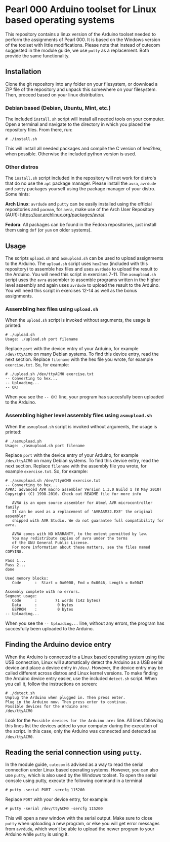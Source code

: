 # Pearl 000 Arduino toolset for Linux based operating systems
This repository contains a linux version of the Arduino toolset needed to perform the assignments of Pearl 000. It is based on the Windows version of the toolset with little modifications. Please note that instead of cutecom suggested in the module guide, we use `putty` as a replacement. Both provide the same functionality.

## Installation
Clone the git repository into any folder on your filesystem, or download a ZIP file of the repository and unpack this somewhere on your filesystem. Then, proceed based on your linux distribution.

### Debian based (Debian, Ubuntu, Mint, etc.)
The included `install.sh` script will install all needed tools on your computer. Open a terminal and navigate to the directory in which you placed the repository files. From there, run:
```
# ./install.sh
```
This will install all needed packages and compile the C version of hex2hex, when possible. Otherwise the included python version is used.

### Other distros
The `install.sh` script included in the repository will not work for distro's that do no use the `apt` package manager. Please install the `avra`, `avrdude` and `putty` packages yourself using the package manager of your distro. Some hints:

**Arch Linux**: `avrdude` and `putty` can be easily installed using the official repositories and `pacman`, for `avra`, make use of the Arch User Repository (AUR): https://aur.archlinux.org/packages/avra/

**Fedora**: All packages can be found in the Fedora repositories, just install them using `dnf` (or `yum` on older systems).

## Usage
The scripts `upload.sh` and `asmupload.sh` can be used to upload assignments to the Arduino. The `upload.sh` script uses `hex2hex` (included with this repository) to assemble hex files and uses `avrdude` to upload the result to the Arduino. You will need this script in exercises 7-11. The `asmupload.sh` script uses the `avra` assembler to assemble programs written in the higher level assembly and again uses `avrdude` to upload the result to the Arduino. You will need this script in exercises 12-14 as well as the bonus assignments.

### Assembling hex files using `upload.sh`
When the `upload.sh` script is invoked without arguments, the usage is printed:
```
# ./upload.sh
Usage: ./upload.sh port filename
```
Replace `port` with the device entry of your Arduino, for example `/dev/ttyACM0` on many Debian systems. To find this device entry, read the next section. Replace `filename` with the hex file you wrote, for example `exercise.txt`. So, for example:
```
# ./upload.sh /dev/ttyACM0 exercise.txt 
-- Converting to hex...
-- Uploading...
-- OK!
```
When you see the `-- OK!` line, your program has succesfully been uploaded to the Arduino.

### Assembling higher level assembly files using `asmupload.sh`
When the `asmupload.sh` script is invoked without arguments, the usage is printed:
```
# ./asmupload.sh
Usage: ./asmupload.sh port filename
```
Replace `port` with the device entry of your Arduino, for example `/dev/ttyACM0` on many Debian systems. To find this device entry, read the next section. Replace `filename` with the assembly file you wrote, for example `exercise.txt`. So, for example:
```
# ./asmupload.sh /dev/ttyACM0 exercise.txt 
-- Converting to hex...
AVRA: advanced AVR macro assembler Version 1.3.0 Build 1 (8 May 2010)
Copyright (C) 1998-2010. Check out README file for more info

   AVRA is an open source assembler for Atmel AVR microcontroller family
   It can be used as a replacement of 'AVRASM32.EXE' the original assembler
   shipped with AVR Studio. We do not guarantee full compatibility for avra.

   AVRA comes with NO WARRANTY, to the extent permitted by law.
   You may redistribute copies of avra under the terms
   of the GNU General Public License.
   For more information about these matters, see the files named COPYING.

Pass 1...
Pass 2...
done

Used memory blocks:
   Code      :  Start = 0x0000, End = 0x0046, Length = 0x0047

Assembly complete with no errors.
Segment usage:
   Code      :        71 words (142 bytes)
   Data      :         0 bytes
   EEPROM    :         0 bytes
-- Uploading...
```
When you see the `-- Uploading...` line, without any errors, the program has succesfully been uploaded to the Arduino.

## Finding the Arduino device entry
When the Arduino is connected to a Linux based operating system using the USB connection, Linux will automatically detect the Arduino as a USB serial device and place a device entry in `/dev/`. However, the device entry may be called different across distros and Linux kernel versions. To make finding the Arduino device entry easier, use the included `detect.sh` script. When you call it, follow the instructions on screen:
```
# ./detect.sh
Unplug the Arduino when plugged in. Then press enter.
Plug in the Arduino now. Then press enter to continue.
Possible devices for the Arduino are:
/dev/ttyACM0
```
Look for the `Possible devices for the Arduino are:` line. All lines following this lines list the devices added to your computer during the execution of the script. In this case, only the Arduino was connected and detected as `/dev/ttyACM0`.

## Reading the serial connection using `putty`.
In the module guide, `cutecom` is advised as a way to read the serial connection under Linux based operating systems. However, you can also use `putty`, which is also used by the Windows toolset. To open the serial console using putty, execute the following command in a terminal
```
# putty -serial PORT -sercfg 115200
```
Replace `PORT` with your device entry, for example:
```
# putty -serial /dev/ttyACM0 -sercfg 115200
```
This will open a new window with the serial output. Make sure to close `putty` when uploading a new program, or else you will get error messages from `avrdude`, which won't be able to upload the newer program to your Arduino while `putty` is using it.
